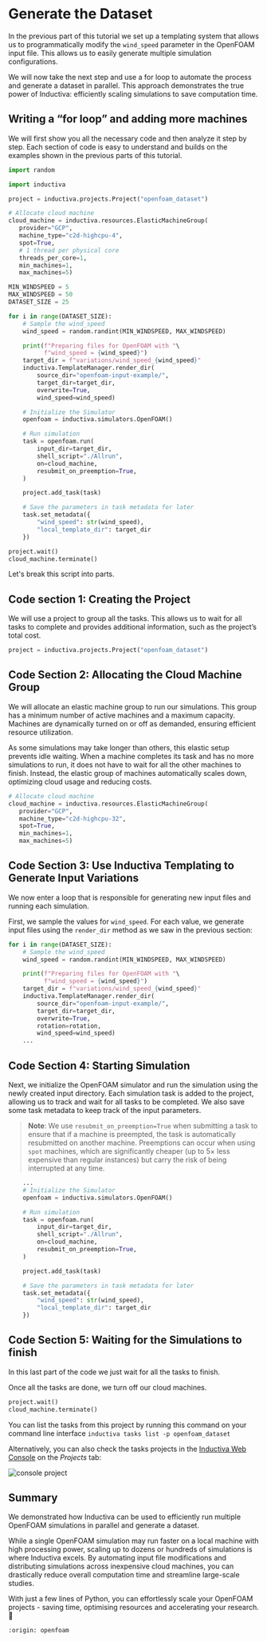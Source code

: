 # Generate the Dataset
In the previous part of this tutorial we set up a templating system that allows us to programmatically modify the `wind_speed` parameter in the OpenFOAM input file. 
This allows us to easily generate multiple simulation configurations.

We will now take the next step and use a for loop to automate the process and generate a dataset in parallel. This approach demonstrates the true power 
of Inductiva: efficiently scaling simulations to save computation time.

## Writing a “for loop” and adding more machines
We will first show you all the necessary code and then analyze it step by step. Each section of code is easy to understand and builds on the examples shown 
in the previous parts of this tutorial.

```python
import random

import inductiva

project = inductiva.projects.Project("openfoam_dataset")

# Allocate cloud machine
cloud_machine = inductiva.resources.ElasticMachineGroup(
   provider="GCP",
   machine_type="c2d-highcpu-4",
   spot=True,
   # 1 thread per physical core
   threads_per_core=1,
   min_machines=1,
   max_machines=5)

MIN_WINDSPEED = 5
MAX_WINDSPEED = 50
DATASET_SIZE = 25

for i in range(DATASET_SIZE):
    # Sample the wind_speed
    wind_speed = random.randint(MIN_WINDSPEED, MAX_WINDSPEED)

    print(f"Preparing files for OpenFOAM with "\
          f"wind_speed = {wind_speed}")
    target_dir = f"variations/wind_speed_{wind_speed}"
    inductiva.TemplateManager.render_dir(
        source_dir="openfoam-input-example/",
        target_dir=target_dir,
        overwrite=True,
        wind_speed=wind_speed)

    # Initialize the Simulator
    openfoam = inductiva.simulators.OpenFOAM()

    # Run simulation
    task = openfoam.run(
        input_dir=target_dir,
        shell_script="./Allrun",
        on=cloud_machine,
        resubmit_on_preemption=True,
    )

    project.add_task(task)

    # Save the parameters in task metadata for later
    task.set_metadata({
        "wind_speed": str(wind_speed),
        "local_template_dir": target_dir
    })

project.wait()
cloud_machine.terminate()
```

Let's break this script into parts.

## Code section 1: Creating the Project
We will use a project to group all the tasks. This allows us to wait for all tasks to complete and provides additional information, such as the project’s total cost.

```python
project = inductiva.projects.Project("openfoam_dataset")
```

## Code Section 2: Allocating the Cloud Machine Group
We will allocate an elastic machine group to run our simulations. This group has a minimum number of active machines and a maximum capacity. 
Machines are dynamically turned on or off as demanded, ensuring efficient resource utilization.

As some simulations may take longer than others, this elastic setup prevents idle waiting. When a machine completes its task and has no more simulations to run, 
it does not have to wait for all the other machines to finish. Instead, the elastic group of machines automatically scales down, optimizing cloud usage and 
reducing costs.

```python
# Allocate cloud machine
cloud_machine = inductiva.resources.ElasticMachineGroup(
   provider="GCP",
   machine_type="c2d-highcpu-32",
   spot=True,
   min_machines=1,
   max_machines=5)
```

## Code Section 3: Use Inductiva Templating to Generate Input Variations
We now enter a loop that is responsible for generating new input files and running each simulation.

First, we sample the values for `wind_speed`. For each value, we generate input files using the `render_dir` method as we saw in the previous section:

```python
for i in range(DATASET_SIZE):
    # Sample the wind_speed
    wind_speed = random.randint(MIN_WINDSPEED, MAX_WINDSPEED)

    print(f"Preparing files for OpenFOAM with "\
          f"wind_speed = {wind_speed}")
    target_dir = f"variations/wind_speed_{wind_speed}"
    inductiva.TemplateManager.render_dir(
        source_dir="openfoam-input-example/",
        target_dir=target_dir,
        overwrite=True,
        rotation=rotation,
        wind_speed=wind_speed)
    ...
```

## Code Section 4: Starting Simulation
Next, we initialize the OpenFOAM simulator and run the simulation using the newly created input directory. Each simulation task is added to the project, allowing us to track and wait for all tasks to be completed. We also save some task metadata to keep track of the input parameters.

> **Note**: We use `resubmit_on_preemption=True` when submitting a task to ensure that if a machine is 
preempted, the task is automatically resubmitted on another machine. Preemptions can occur when using 
`spot` machines, which are significantly cheaper (up to 5× less expensive than regular instances) but 
carry the risk of being interrupted at any time.

```python
    ...
    # Initialize the Simulator
    openfoam = inductiva.simulators.OpenFOAM()

    # Run simulation
    task = openfoam.run(
        input_dir=target_dir,
        shell_script="./Allrun",
        on=cloud_machine,
        resubmit_on_preemption=True,
    )

    project.add_task(task)

    # Save the parameters in task metadata for later
    task.set_metadata({
        "wind_speed": str(wind_speed),
        "local_template_dir": target_dir
    })
```


## Code Section 5: Waiting for the Simulations to finish
In this last part of the code we just wait for all the tasks to finish.

Once all the tasks are done, we turn off our cloud machines.

```python
project.wait()
cloud_machine.terminate()
```

You can list the tasks from this project by running this command on
your command line interface `inductiva tasks list -p openfoam_dataset`

Alternatively, you can also check the tasks projects in the [Inductiva Web Console](https://console.inductiva.ai/) on the *Projects* tab:

![console project](openfoam/console_projects.png)

## Summary
We demonstrated how Inductiva can be used to efficiently run multiple OpenFOAM simulations in parallel and generate a dataset. 

While a single OpenFOAM simulation may run faster on a local machine with high processing power, scaling up 
to dozens or hundreds of simulations is where Inductiva excels. By automating input file modifications
and distributing simulations across inexpensive cloud machines, you can drastically reduce overall 
computation time and streamline large-scale studies.

With just a few lines of Python, you can effortlessly scale your OpenFOAM projects - saving time, optimising resources and accelerating your research. 🚀

```{banner_small}
:origin: openfoam
```